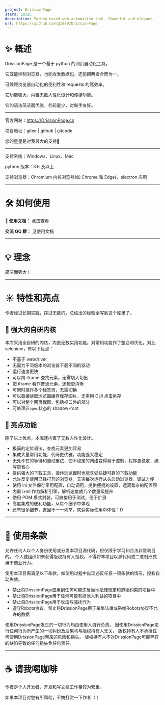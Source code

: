 ```yaml
---
project: DrissionPage
stars: 10325
description: Python based web automation tool. Powerful and elegant.
url: https://github.com/g1879/DrissionPage
---
```


✨️ 概述
=====

DrissionPage 是一个基于 python 的网页自动化工具。

它既能控制浏览器，也能收发数据包，还能把两者合而为一。

可兼顾浏览器自动化的便利性和 requests 的高效率。

它功能强大，内置无数人性化设计和便捷功能。

它的语法简洁而优雅，代码量少，对新手友好。

* * *

官方网站：https://DrissionPage.cn

项目地址：gitee | github | gitcode

您的星星是对我最大的支持💖

* * *

支持系统：Windows、Linux、Mac

python 版本：3.6 及以上

支持浏览器：Chromium 内核浏览器(如 Chrome 和 Edge)，electron 应用

* * *

🛠 如何使用
=======

**📖 使用文档：** 点击查看

**交流 QQ 群：** 见使用文档

* * *

💡 理念
=====

简洁而强大！

* * *

☀️ 特性和亮点
========

作者经过长期实践，踩过无数坑，总结出的经验全写到这个库里了。

🎇 强大的自研内核
----------

本库采用全自研的内核，内置无数实用功能，对常用功能作了整合和优化，对比 selenium，有以下优点：

-   不基于 webdriver
-   无需为不同版本的浏览器下载不同的驱动
-   运行速度更快
-   可以跨 iframe 查找元素，无需切入切出
-   把 iframe 看作普通元素，逻辑更清晰
-   可同时操作多个标签页，无需切换
-   可以直接读取浏览器缓存保存图片，无需用 GUI 点击另存
-   可以对整个网页截图，包括视口外的部分
-   可处理非`open`状态的 shadow-root

🎇 亮点功能
-------

除了以上优点，本库还内置了无数人性化设计。

-   极简的定位语法，查找元素更加容易
-   集成大量常用功能，代码更优雅，功能强大稳定
-   无处不在的等待和自动重试，使不稳定的网络变得易于控制，程序更稳定，编写更省心
-   提供强大的下载工具，操作浏览器时也能享受快捷可靠的下载功能
-   允许反复使用已经打开的浏览器，无需每次运行从头启动浏览器，调试方便
-   使用 ini 文件保存常用配置，自动调用，提供便捷的设置，远离繁杂的配置项
-   内置 lxml 作为解析引擎，解析速度成几个数量级提升
-   使用 POM 模式封装，可直接用于测试，便于扩展
-   高度集成的便利功能，从每个细节中体现
-   还有很多细节，这里不一一列举，欢迎实际使用中体验：D

* * *

📝 使用条款
=======

允许任何人以个人身份使用或分发本项目源代码，但仅限于学习和合法非盈利目的。 个人或组织如未获得版权持有人授权，不得将本项目以源代码或二进制形式用于商业行为。

使用本项目需满足以下条款，如使用过程中出现违反任意一项条款的情形，授权自动失效。

-   禁止将DrissionPage应用到任何可能违反当地法律规定和道德约束的项目中
-   禁止将DrissionPage用于任何可能有损他人利益的项目中
-   禁止将DrissionPage用于攻击与骚扰行为
-   遵守Robots协议，禁止将DrissionPage用于采集法律或系统Robots协议不允许的数据

使用DrissionPage发生的一切行为均由使用人自行负责。 因使用DrissionPage进行任何行为所产生的一切纠纷及后果均与版权持有人无关， 版权持有人不承担任何使用DrissionPage带来的风险和损失。 版权持有人不对DrissionPage可能存在的缺陷导致的任何损失负任何责任。

* * *

☕ 请我喝咖啡
=======

作者是个人开发者，开发和写文档工作量较为繁重。

如果本项目对您有所帮助，不妨打赏一下作者 ：）

